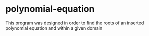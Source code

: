 # polynomial-equation
This program was designed in order to find the roots of an inserted polynomial equation and within a given domain
